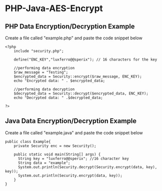 # PHP-Java-AES-Encrypt
## PHP Data Encryption/Decryption Example
Create a file called "example.php" and paste the code snippet below
```
<?php
	include "security.php";

	define("ENC_KEY","luxferro@@sperix"); // 16 characters for the key

	//performing data encryption
	$raw_message = "Testing";
	$encrypted_data = Security::encrypt($raw_message, ENC_KEY);
	echo "Encrypted data: " . $encrypted_data;

	//performing data decryption
	$decrypted_data = Security::decrypt($encrypted_data, ENC_KEY);
	echo "Decrypted data: " .$decrypted_data;

?>
```

## Java Data Encryption/Decryption Example
Create a file called "example.java" and paste the code snippet below
```
public class Example{
	private Security enc = new Security();
	
	public static void main(String[] args) {
	  String key = "luxferro@@sperix"; //16 character key
	  String data = "example";
	  System.out.println(Security.decrypt(Security.encrypt(data, key), key));
	  System.out.println(Security.encrypt(data, key));	    
	}
}
```
